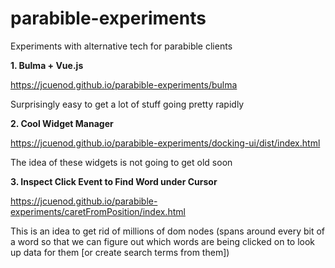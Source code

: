 # parabible-experiments
Experiments with alternative tech for parabible clients

**1. Bulma + Vue.js**

https://jcuenod.github.io/parabible-experiments/bulma

Surprisingly easy to get a lot of stuff going pretty rapidly

**2. Cool Widget Manager**

https://jcuenod.github.io/parabible-experiments/docking-ui/dist/index.html

The idea of these widgets is not going to get old soon

**3. Inspect Click Event to Find Word under Cursor**

https://jcuenod.github.io/parabible-experiments/caretFromPosition/index.html

This is an idea to get rid of millions of dom nodes (spans around every bit of a word so that we can figure out which words are being clicked on to look up data for them [or create search terms from them])